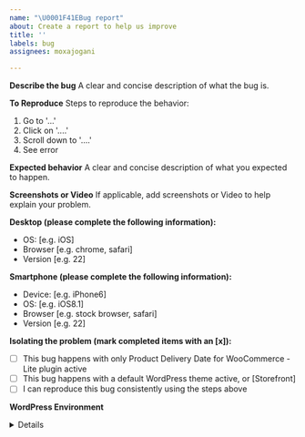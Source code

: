 ```yaml
---
name: "\U0001F41EBug report"
about: Create a report to help us improve
title: ''
labels: bug
assignees: moxajogani

---
```


**Describe the bug**
A clear and concise description of what the bug is.

**To Reproduce**
Steps to reproduce the behavior:
1. Go to '...'
2. Click on '....'
3. Scroll down to '....'
4. See error

**Expected behavior**
A clear and concise description of what you expected to happen.

**Screenshots or Video**
If applicable, add screenshots or Video to help explain your problem.

**Desktop (please complete the following information):**
 - OS: [e.g. iOS]
 - Browser [e.g. chrome, safari]
 - Version [e.g. 22]

**Smartphone (please complete the following information):**
 - Device: [e.g. iPhone6]
 - OS: [e.g. iOS8.1]
 - Browser [e.g. stock browser, safari]
 - Version [e.g. 22]

**Isolating the problem (mark completed items with an [x]):**
- [ ] This bug happens with only Product Delivery Date for WooCommerce - Lite plugin active
- [ ] This bug happens with a default WordPress theme active, or [Storefront]
- [ ] I can reproduce this bug consistently using the steps above

**WordPress Environment**
<details>
```
**Additional context**
Add any other context about the problem here.
